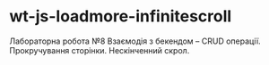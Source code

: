 # wt-js-loadmore-infinitescroll
Лабораторна робота №8 Взаємодія з бекендом – CRUD операції. Прокручування сторінки. Нескінченний скрол.
